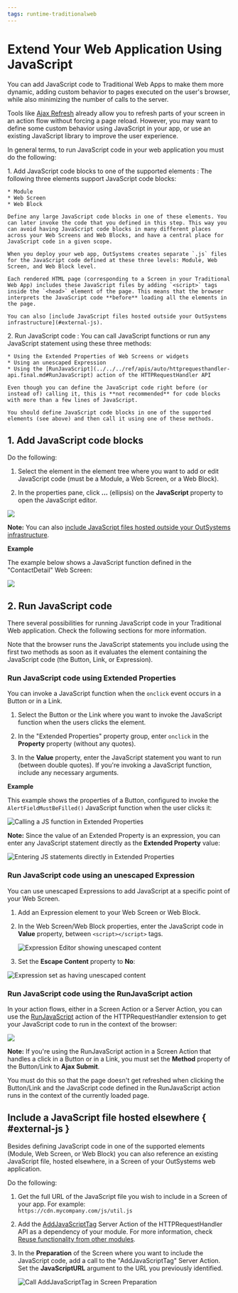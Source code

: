 ```yaml
---
tags: runtime-traditionalweb
---
```


# Extend Your Web Application Using JavaScript

You can add JavaScript code to Traditional Web Apps to make them more dynamic, adding custom behavior to pages executed on the user's browser, while also minimizing the number of calls to the server.

Tools like [Ajax Refresh](<../../../ref/lang/auto/Class.Ajax Refresh.final.md>) already allow you to refresh parts of your screen in an action flow without forcing a page reload. However, you may want to define some custom behavior using JavaScript in your app, or use an existing JavaScript library to improve the user experience.

In general terms, to run JavaScript code in your web application you must do the following:

1\. Add JavaScript code blocks to one of the supported elements
:   The following three elements support JavaScript code blocks:

    * Module
    * Web Screen
    * Web Block

    Define any large JavaScript code blocks in one of these elements. You can later invoke the code that you defined in this step. This way you can avoid having JavaScript code blocks in many different places across your Web Screens and Web Blocks, and have a central place for JavaScript code in a given scope.

    When you deploy your web app, OutSystems creates separate `.js` files for the JavaScript code defined at these three levels: Module, Web Screen, and Web Block level.

    Each rendered HTML page (corresponding to a Screen in your Traditional Web App) includes these JavaScript files by adding `<script>` tags inside the `<head>` element of the page. This means that the browser interprets the JavaScript code **before** loading all the elements in the page.

    You can also [include JavaScript files hosted outside your OutSystems infrastructure](#external-js).

2\. Run JavaScript code
:   You can call JavaScript functions or run any JavaScript statement using these three methods:

    * Using the Extended Properties of Web Screens or widgets
    * Using an unescaped Expression
    * Using the [RunJavaScript](../../../ref/apis/auto/httprequesthandler-api.final.md#RunJavaScript) action of the HTTPRequestHandler API

    Even though you can define the JavaScript code right before (or instead of) calling it, this is **not recommended** for code blocks with more than a few lines of JavaScript.

    You should define JavaScript code blocks in one of the supported elements (see above) and then call it using one of these methods.

## 1. Add JavaScript code blocks

Do the following:

1. Select the element in the element tree where you want to add or edit JavaScript code (must be a Module, a Web Screen, or a Web Block).

1. In the properties pane, click **...** (ellipsis) on the **JavaScript** property to open the JavaScript editor.

![](images/run-js-code-4-ss.png)

**Note:** You can also [include JavaScript files hosted outside your OutSystems infrastructure](#external-js).

**Example**

The example below shows a JavaScript function defined in the "ContactDetail" Web Screen:

![](images/run-js-code-2-ss.png)

## 2. Run JavaScript code

There several possibilities for running JavaScript code in your Traditional Web application. Check the following sections for more information.

Note that the browser runs the JavaScript statements you include using the first two methods as soon as it evaluates the element containing the JavaScript code (the Button, Link, or Expression).

### Run JavaScript code using Extended Properties

You can invoke a JavaScript function when the `onclick` event occurs in a Button or in a Link.

1. Select the Button or the Link where you want to invoke the JavaScript function when the users clicks the element.

1. In the "Extended Properties" property group, enter `onclick` in the **Property** property (without any quotes).

1. In the **Value** property, enter the JavaScript statement you want to run (between double quotes). If you're invoking a JavaScript function, include any necessary arguments.

**Example**

This example shows the properties of a Button, configured to invoke the `AlertFieldMustBeFilled()` JavaScript function when the user clicks it:

![Calling a JS function in Extended Properties](images/run-js-code-ext-properties-1-ss.png)

<div class="info" markdown="1">

**Note:** Since the value of an Extended Property is an expression, you can enter any JavaScript statement directly as the **Extended Property** value:

![Entering JS statements directly in Extended Properties](images/run-js-code-ext-properties-2-ss.png)

</div>

### Run JavaScript code using an unescaped Expression

You can use unescaped Expressions to add JavaScript at a specific point of your Web Screen.

1. Add an Expression element to your Web Screen or Web Block.

1. In the Web Screen/Web Block properties, enter the JavaScript code in **Value** property, between `<script></script>` tags.

    ![Expression Editor showing unescaped content](images/run-js-code-expression-editor-ss.png)

1. Set the **Escape Content** property to **No**:

![Expression set as having unescaped content](images/run-js-code-expression-ss.png)

### Run JavaScript code using the RunJavaScript action

In your action flows, either in a Screen Action or a Server Action, you can use the [RunJavaScript](../../../ref/apis/auto/httprequesthandler-api.final.md#RunJavaScript) action of the HTTPRequestHandler extension to get your JavaScript code to run in the context of the browser:

![](images/run-js-code-3.png)

<div class="info" markdown="1">

**Note:** If you're using the RunJavaScript action in a Screen Action that handles a click in a Button or in a Link, you must set the **Method** property of the Button/Link to **Ajax Submit**.

You must do this so that the page doesn't get refreshed when clicking the Button/Link and the JavaScript code defined in the RunJavaScript action runs in the context of the currently loaded page.

</div>

## Include a JavaScript file hosted elsewhere { #external-js }

Besides defining JavaScript code in one of the supported elements (Module, Web Screen, or Web Block) you can also reference an existing JavaScript file, hosted elsewhere, in a Screen of your OutSystems web application.

Do the following:

1. Get the full URL of the JavaScript file you wish to include in a Screen of your app. For example:  
    `https://cdn.mycompany.com/js/util.js`

1. Add the [AddJavaScriptTag](../../../ref/apis/auto/httprequesthandler-api.final.md#AddJavaScriptTag) Server Action of the HTTPRequestHandler API as a dependency of your module. For more information, check [Reuse functionality from other modules](../../../develop/reuse-and-refactor/expose-and-reuse.md#reuse).

1. In the **Preparation** of the Screen where you want to include the JavaScript code, add a call to the "AddJavaScriptTag" Server Action. Set the **JavaScriptURL** argument to the URL you previously identified.

    ![Call AddJavaScriptTag in Screen Preparation](images/javascript-addjavascripttag-flow-ss.png)
